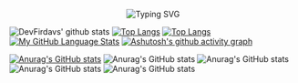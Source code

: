 
<p align="center">
<a ><img src="https://readme-typing-svg.demolab.com?font=Acme&pause=1000&width=435&lines=I'm+full-stack+web+and+flutter+developer.+I+like+scraping." alt="Typing SVG" /></a>
</p>

![DevFirdavs' github stats](https://github-readme-stats.vercel.app/api?username=DevFirdavs)
[![Top Langs](https://github-readme-stats.vercel.app/api/top-langs/?username=DevFirdavs)](https://github.com/anuraghazra/github-readme-stats)
[![Top Langs](https://github-readme-stats.vercel.app/api/top-langs/?username=anuraghazra)](https://github.com/anuraghazra/github-readme-stats)
[![My GitHub Language Stats](https://github-readme-stats.vercel.app/api/top-langs/?username=DevFirdavs&langs_count=5&theme=tokyonight)]()
[![Ashutosh's github activity graph](https://github-readme-activity-graph.cyclic.app/graph?username=DevFirdavs&theme=react-dark)](https://github.com/ashutosh00710/github-readme-activity-graph)

[![Anurag's GitHub stats](https://github-readme-stats.vercel.app/api?username=DevFirdavs)](https://github.com/anuraghazra/github-readme-stats)
![Anurag's GitHub stats](https://github-readme-stats.vercel.app/api?username=DevFirdavs&hide=contribs,prs)
![Anurag's GitHub stats](https://github-readme-stats.vercel.app/api?username=DevFirdavs&count_private=true)
![Anurag's GitHub stats](https://github-readme-stats.vercel.app/api?username=DevFirdavs&show_icons=true)
![Anurag's GitHub stats](https://github-readme-stats.vercel.app/api?username=DevFirdavs&show_icons=true&theme=radical)
